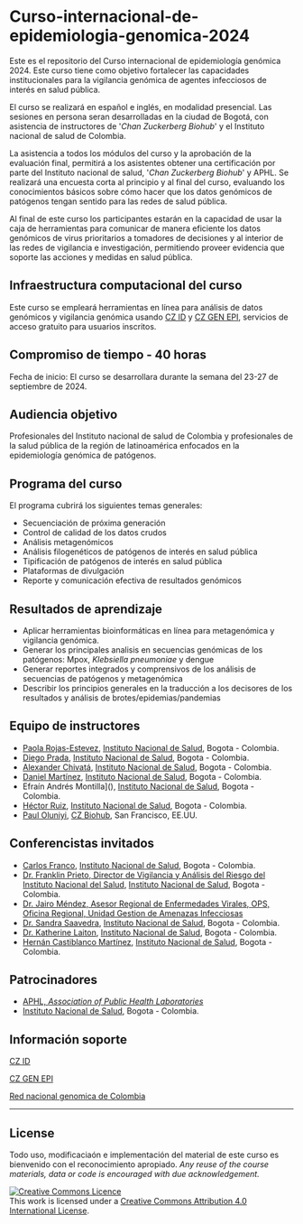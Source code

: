 # Curso-internacional-de-epidemiologia-genomica-2024
Este es el repositorio del Curso internacional de epidemiología genómica 2024. Este curso tiene como objetivo fortalecer las capacidades institucionales para la vigilancia genómica de agentes infecciosos de interés en salud pública.

El curso se realizará en español e inglés, en modalidad presencial. Las sesiones en persona seran desarrolladas en la ciudad de Bogotá, con asistencia de instructores de '_Chan Zuckerberg Biohub_' y el Instituto nacional de salud de Colombia.

La asistencia a todos los módulos del curso y la aprobación de la evaluación final, permitirá a los asistentes obtener una certificación por parte del Instituto nacional de salud,  '_Chan Zuckerberg Biohub_' y APHL. Se realizará una encuesta corta al principio y al final del curso, evaluando los conocimientos básicos sobre cómo hacer que los datos genómicos de patógenos tengan sentido para las redes de salud pública.              
 
Al final de este curso los participantes estarán en la capacidad de usar la caja de herramientas para comunicar de manera eficiente los datos genómicos de virus prioritarios a tomadores de decisiones y al interior de las redes de vigilancia e investigación, permitiendo proveer evidencia que soporte las acciones y medidas en salud pública. 


## Infraestructura computacional del curso  

Este curso se empleará herramientas en línea para análisis de datos genómicos y vigilancia genómica usando [CZ ID](https://czid.org/) y [CZ GEN EPI](https://czgenepi.org/),  servicios de acceso gratuito para usuarios inscritos.


## Compromiso de tiempo - 40 horas

Fecha de inicio: El curso se desarrollara durante la semana del 23-27 de septiembre de 2024. 

## Audiencia objetivo

Profesionales del Instituto nacional de salud de Colombia y profesionales de la salud pública de la región de latinoamérica enfocados en la epidemiología genómica de patógenos.

## Programa del curso


El programa cubrirá los siguientes temas generales:

- Secuenciación de próxima generación
- Control de calidad de los datos crudos
- Análisis metagenómicos
- Análisis filogenéticos de patógenos de interés en salud pública
- Tipificación de patógenos de interés en salud pública
- Plataformas de divulgación
- Reporte y comunicación efectiva de resultados genómicos  

## Resultados de aprendizaje


- Aplicar herramientas bioinformáticas en línea para metagenómica y vigilancia genómica.
- Generar los principales analisis en secuencias genómicas de los patógenos: Mpox, _Klebsiella pneumoniae_ y dengue
- Generar reportes integrados y comprensivos de los análisis de secuencias de patógenos y metagenómica
- Describir los principios generales en la traducción a los decisores de los resultados y análisis de brotes/epidemias/pandemias


## Equipo de instructores

- [Paola Rojas-Estevez](https://www.researchgate.net/profile/Paola-Rojas-Estevez), [Instituto Nacional de Salud](https://www.ins.gov.co/Paginas/Inicio.aspx), Bogota - Colombia.
- [Diego Prada](https://scholar.google.com/citations?user=beH3HjMAAAAJ&hl=es), [Instituto Nacional de Salud](https://www.ins.gov.co/Paginas/Inicio.aspx), Bogota - Colombia.
- [Alexander Chivatá](https://co.linkedin.com/in/alexander-chivat%C3%A1-%C3%A1vila-8439b1a3), [Instituto Nacional de Salud](https://www.ins.gov.co/Paginas/Inicio.aspx), Bogota - Colombia.
- [Daniel Martínez](), [Instituto Nacional de Salud](https://www.ins.gov.co/Paginas/Inicio.aspx), Bogota - Colombia.
- Efraín Andrés Montilla](), [Instituto Nacional de Salud](https://www.ins.gov.co/Paginas/Inicio.aspx), Bogota - Colombia.
- [Héctor Ruiz](https://x.com/hector_genomica), [Instituto Nacional de Salud](https://www.ins.gov.co/Paginas/Inicio.aspx), Bogota - Colombia.
- [Paul Oluniyi](https://scholar.google.com/citations?user=PPmTDQwAAAAJ&hl=en), [CZ Biohub](https://www.czbiohub.org/), San Francisco, EE.UU.


## Conferencistas invitados

- [Carlos Franco](https://scholar.google.com.co/citations?user=jRxRgEUAAAAJ&hl=en), [Instituto Nacional de Salud](https://www.ins.gov.co/Paginas/Inicio.aspx), Bogota - Colombia.
- [Dr. Franklin Prieto, Director de Vigilancia y Análisis del Riesgo del Instituto Nacional del Salud](https://scholar.google.es/citations?user=nCnHgksAAAAJ&hl=es), [Instituto Nacional de Salud](https://www.ins.gov.co/Paginas/Inicio.aspx), Bogota - Colombia.
- [Dr. Jairo Méndez, Asesor Regional de Enfermedades Virales, OPS, Oficina Regional, Unidad Gestion de Amenazas Infecciosas](https://www.paho.org/es)
- [Dr. Sandra Saavedra](https://www.researchgate.net/profile/Sandra-Saavedra-3), [Instituto Nacional de Salud](https://www.ins.gov.co/Paginas/Inicio.aspx), Bogota - Colombia.
- [Dr. Katherine Laiton](https://scholar.google.com.co/citations?user=jRxRgEUAAAAJ&hl=en), [Instituto Nacional de Salud](https://www.ins.gov.co/Paginas/Inicio.aspx), Bogota - Colombia.
- [Hernán Castiblanco Martínez](https://co.linkedin.com/in/hern%C3%A1n-dar%C3%ADo-castiblanco-mart%C3%ADnez-5b282910a?trk=people_directory), [Instituto Nacional de Salud](https://www.ins.gov.co/Paginas/Inicio.aspx), Bogota - Colombia.


## Patrocinadores

- [APHL, _Association of Public Health Laboratories_](https://aphl.org)
- [Instituto Nacional de Salud](https://www.ins.gov.co/Paginas/Inicio.aspx), Bogota - Colombia.

## Información soporte

[CZ ID](https://czid.org/)

[CZ GEN EPI](https://czgenepi.org/)

[Red nacional genomica de Colombia](https://www.ins.gov.co/Noticias/Paginas/coronavirus-genoma.aspx)


******
## License
Todo uso, modificaciaón e implementación del material de este curso es bienvenido con el reconocimiento apropiado.
_Any reuse of the course materials, data or code is encouraged with due acknowledgement._

<a rel="license" href="http://creativecommons.org/licenses/by/4.0/"><img alt="Creative Commons Licence" style="border-width:0" src="https://i.creativecommons.org/l/by/4.0/88x31.png" /></a><br />This work is licensed under a <a rel="license" href="http://creativecommons.org/licenses/by/4.0/">Creative Commons Attribution 4.0 International License</a>.
